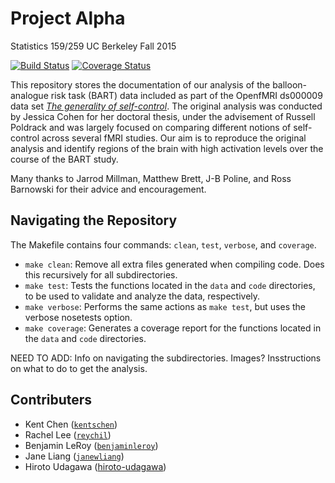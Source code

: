 # Project Alpha

Statistics 159/259
UC Berkeley
Fall 2015 

[![Build Status](https://travis-ci.org/berkeley-stat159/project-alpha.svg?branch=master)](https://travis-ci.org/berkeley-stat159/project-alpha?branch=master)
[![Coverage Status](https://coveralls.io/repos/berkeley-stat159/project-alpha/badge.svg?branch=master)](https://coveralls.io/r/berkeley-stat159/project-alpha?branch=master)

This repository stores the documentation of our analysis of the balloon-analogue risk task (BART) data included as part of the OpenfMRI ds000009 data set [*The generality of self-control*](https://openfmri.org/dataset/ds000009/). The original analysis was conducted by Jessica Cohen for her doctoral thesis, under the advisement of Russell Poldrack and was largely focused on comparing different notions of self-control across several fMRI studies. Our aim is to reproduce the original analysis and identify regions of the brain with high activation levels over the course of the BART study. 

Many thanks to Jarrod Millman, Matthew Brett, J-B Poline, and Ross Barnowski for their advice and encouragement. 


## Navigating the Repository 

The Makefile contains four commands: `clean`, `test`, `verbose`, and `coverage`. 
- `make clean`: Remove all extra files generated when compiling code. Does this recursively for all subdirectories. 
- `make test`: Tests the functions located in the `data` and `code` directories, to be used to validate and analyze the data, respectively. 
- `make verbose`: Performs the same actions as `make test`, but uses the verbose nosetests option. 
- `make coverage`: Generates a coverage report for the functions located in the `data` and `code` directories. 

NEED TO ADD: Info on navigating the subdirectories. Images?
Insstructions on what to do to get the analysis. 

## Contributers 

- Kent Chen ([`kentschen`](https://github.com/kentschen))
- Rachel Lee ([`reychil`](https://github.com/reychil))
- Benjamin LeRoy ([`benjaminleroy`](https://github.com/benjaminleroy))
- Jane Liang ([`janewliang`](https://github.com/janewliang))
- Hiroto Udagawa ([hiroto-udagawa](https://github.com/hiroto-udagawa))
